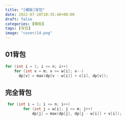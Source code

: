 ```yaml
---
title: "[模板]背包"
date: 2022-07-28T10:35:40+08:00
draft: false
categories:	[模板]
tags: [背包]
image: "cover/14.png"
---
```



## 01背包

```cpp
for (int i = 1; i <= n; i++)
    for (int v = m; v >= w[i]; v--)
      dp[v] = max(dp[v - w[i]] + c[i], dp[v]);
```


## 完全背包

```cpp
 for (int i = 1; i <= n; i++)
        for (int j = w[i]; j <= m; j++)
            dp[j] = max(dp[j], dp[j - w[i]] + v[i]);
```



